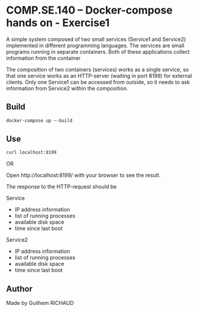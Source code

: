 # COMP.SE.140 – Docker-compose hands on - Exercise1

A simple system composed of two small services (Service1 and Service2) implemented in different programming languages. The services are small programs running in separate containers. Both of these applications collect information from the container

The composition of two containers (services) works as a single service, so that one service works as an HTTP-server (waiting in port 8199) for external clients. Only one Service1 can be accessed from outside, so it needs to ask information from Service2 within the composition.

## Build

```bash
docker-compose up –-build
```

## Use

```bash
curl localhost:8199
```

OR

Open http://localhost:8199/ with your browser to see the result.

The response to the HTTP-request should be

Service
- IP address information
- list of running processes
- available disk space
- time since last boot

Service2
- IP address information
- list of running processes
- available disk space
- time since last boot

## Author

Made by Guilhem RICHAUD